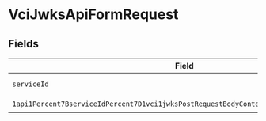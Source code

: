 # VciJwksApiFormRequest


## Fields

| Field                                                                                                                                                                                                       | Type                                                                                                                                                                                                        | Required                                                                                                                                                                                                    | Description                                                                                                                                                                                                 |
| ----------------------------------------------------------------------------------------------------------------------------------------------------------------------------------------------------------- | ----------------------------------------------------------------------------------------------------------------------------------------------------------------------------------------------------------- | ----------------------------------------------------------------------------------------------------------------------------------------------------------------------------------------------------------- | ----------------------------------------------------------------------------------------------------------------------------------------------------------------------------------------------------------- |
| `serviceId`                                                                                                                                                                                                 | *String*                                                                                                                                                                                                    | :heavy_check_mark:                                                                                                                                                                                          | A service ID.                                                                                                                                                                                               |
| `1api1Percent7BserviceIdPercent7D1vci1jwksPostRequestBodyContentApplication1jsonSchema`                                                                                                                     | [1api1Percent7BserviceIdPercent7D1vci1jwksPostRequestBodyContentApplication1jsonSchema](../../models/components/Oneapi1Percent7BserviceIdPercent7D1vci1jwksPostRequestBodyContentApplication1jsonSchema.md) | :heavy_check_mark:                                                                                                                                                                                          | N/A                                                                                                                                                                                                         |